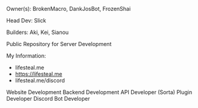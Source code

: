 Owner(s): BrokenMacro, DankJosBot, FrozenShai

Head Dev: Slick

Builders: Aki, Kei, Sianou

Public Repository for Server Development

My Information:
  - lifesteal.me
  - https://lifesteal.me
  - lifesteal.me/discord
 
 
Website Development
Backend Development
API Developer (Sorta)
Plugin Developer
Discord Bot Developer
 
